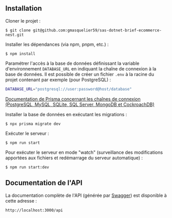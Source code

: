 ## Installation

Cloner le projet :

    $ git clone git@github.com:gmasquelier59/sas-dotnet-brief-ecommerce-nest.git

Installer les dépendances (via npm, pnpm, etc.) :

    $ npm install

Paramétrer l'accès à la base de données définissant la variable d'environnement ``DATABASE_URL`` en indiquant la chaîne de connexion à la base de données.
Il est possible de créer un fichier ``.env`` à la racine du projet contenant par exemple (pour PostgreSQL) :

```bash
DATABASE_URL="postgresql://user:password@host/database"
```

[Documentation de Prisma concernant les chaînes de connexion (PostgreSQL, MySQL, SQLite, SQL Server, MongoDB et CockroachDB)](https://pris.ly/d/connection-strings)

Installer la base de données en exécutant les migrations :

    $ npx prisma migrate dev

Exécuter le serveur :

    $ npm run start

Pour exécuter le serveur en mode "watch" (surveillance des modifications apportées aux fichiers et redémarrage du serveur automatique) :

    $ npm run start:dev

## Documentation de l'API

La documentation complète de l'API (générée par [Swagger](https://docs.nestjs.com/openapi/introduction)) est disponible à cette adresse :

    http://localhost:3000/api